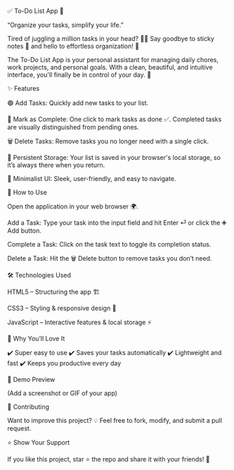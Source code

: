
✅ To-Do List App 🚀

“Organize your tasks, simplify your life.”

Tired of juggling a million tasks in your head? 🧠💭
Say goodbye to sticky notes 📝 and hello to effortless organization! 🎯

The To-Do List App is your personal assistant for managing daily chores, work projects, and personal goals. With a clean, beautiful, and intuitive interface, you'll finally be in control of your day. 🌟

✨ Features

🟢 Add Tasks: Quickly add new tasks to your list.

📝 Mark as Complete: One click to mark tasks as done ✅. Completed tasks are visually distinguished from pending ones.

🗑️ Delete Tasks: Remove tasks you no longer need with a single click.

💾 Persistent Storage: Your list is saved in your browser's local storage, so it’s always there when you return.

🎨 Minimalist UI: Sleek, user-friendly, and easy to navigate.

🚀 How to Use

Open the application in your web browser 🌍.

Add a Task: Type your task into the input field and hit Enter ⏎ or click the ➕ Add button.

Complete a Task: Click on the task text to toggle its completion status.

Delete a Task: Hit the 🗑️ Delete button to remove tasks you don’t need.

🛠️ Technologies Used

HTML5 – Structuring the app 🏗️

CSS3 – Styling & responsive design 🎨

JavaScript – Interactive features & local storage ⚡

🎯 Why You’ll Love It

✔️ Super easy to use
✔️ Saves your tasks automatically
✔️ Lightweight and fast
✔️ Keeps you productive every day

📸 Demo Preview 

(Add a screenshot or GIF of your app)

🤝 Contributing

Want to improve this project? 💡
Feel free to fork, modify, and submit a pull request.

⭐ Show Your Support

If you like this project, star ⭐ the repo and share it with your friends! 🚀

